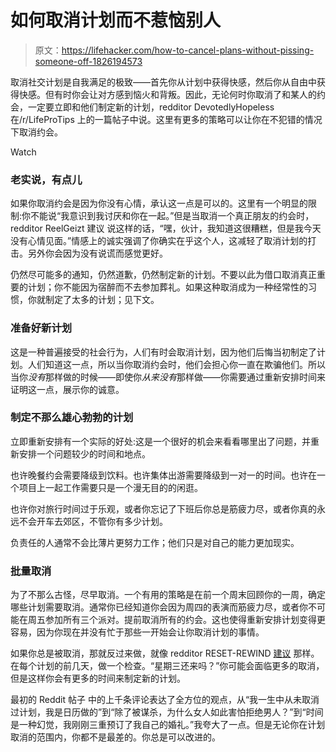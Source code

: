 # 如何取消计划而不惹恼别人

> 原文：<https://lifehacker.com/how-to-cancel-plans-without-pissing-someone-off-1826194573>

取消社交计划是自我满足的极致——首先你从计划中获得快感，然后你从自由中获得快感。但有时你会让对方感到恼火和背叛。因此，无论何时你取消了和某人的约会，一定要立即和他们制定新的计划，redditor DevotedlyHopeless 在/r/LifeProTips 上的一篇帖子中说。这里有更多的策略可以让你在不犯错的情况下取消约会。

Watch

### **老实说，有点儿**

如果你取消约会是因为你没有心情，承认这一点是可以的。这里有一个明显的限制:你不能说“我意识到我讨厌和你在一起。”但是当取消一个真正朋友的约会时，redditor ReelGeizt 建议 说这样的话，“嘿，伙计，我知道这很糟糕，但是我今天没有心情见面。”情感上的诚实强调了你确实在乎这个人，这减轻了取消计划的打击。另外你会因为没有说谎而感觉更好。

仍然尽可能多的通知，仍然道歉，仍然制定新的计划。不要以此为借口取消真正重要的计划；你不能因为宿醉而不去参加葬礼。如果这种取消成为一种经常性的习惯，你就制定了太多的计划；见下文。

### **准备好新计划**

这是一种普遍接受的社会行为，人们有时会取消计划，因为他们后悔当初制定了计划。人们知道这一点，所以当你取消约会时，他们会担心你一直在欺骗他们。所以当你*没有*那样做的时候——即使你*从来没有*那样做——你需要通过重新安排时间来证明这一点，展示你的诚意。

### 制定不那么雄心勃勃的计划

立即重新安排有一个实际的好处:这是一个很好的机会来看看哪里出了问题，并重新安排一个问题较少的时间和地点。

也许晚餐约会需要降级到饮料。也许集体出游需要降级到一对一的时间。也许在一个项目上一起工作需要只是一个漫无目的的闲逛。

也许你对旅行时间过于乐观，或者你忘记了下班后你总是筋疲力尽，或者你真的永远不会开车去郊区，不管你有多少计划。

负责任的人通常不会比薄片更努力工作；他们只是对自己的能力更加现实。

### **批量取消**

为了不那么古怪，尽早取消。一个有用的策略是在前一个周末回顾你的一周，确定哪些计划需要取消。通常你已经知道你会因为周四的表演而筋疲力尽，或者你不可能在周五参加所有三个派对。提前取消所有的约会。这也使得重新安排计划变得更容易，因为你现在并没有忙于那些一开始会让你取消计划的事情。

如果你总是被取消，那就反过来做，就像 redditor RESET-REWIND [建议](https://www.reddit.com/r/LifeProTips/comments/8kaelj/lpt_if_you_have_to_cancel_plans_with_someone/dz6io38/) 那样。在每个计划的前几天，做一个检查。“星期三还来吗？”你可能会面临更多的取消，但是这样你会有更多的时间来制定新的计划。

最初的 Reddit 帖子 中的上千条评论表达了全方位的观点，从“我一生中从未取消过计划，我是日历做的”到“除了被谋杀，为什么女人如此害怕拒绝男人？”到“时间是一种幻觉，我刚刚三重预订了我自己的婚礼。”我夸大了一点。但是无论你在计划取消的范围内，你都不是最差的。你总是可以改进的。